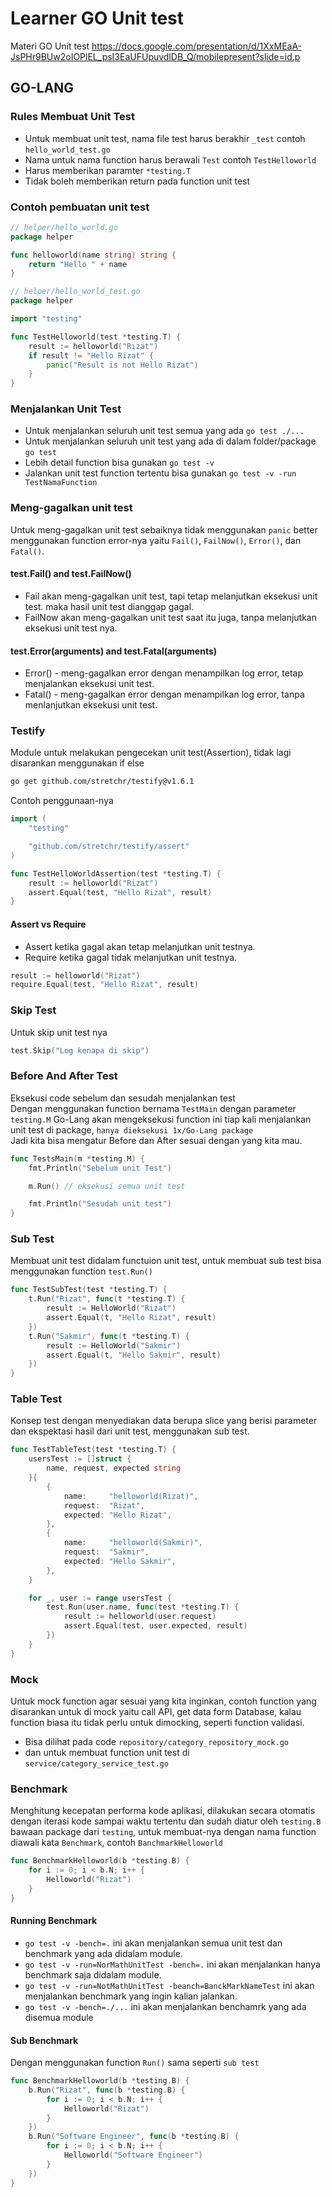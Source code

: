# Learner GO Unit test
Materi GO Unit test
https://docs.google.com/presentation/d/1XxMEaA-JsPHr9BUw2oIOPlEL_psI3EaUFUpuvdlDB_Q/mobilepresent?slide=id.p

## GO-LANG
### Rules Membuat Unit Test
- Untuk membuat unit test, nama file test harus berakhir `_test` contoh `hello_world_test.go`  
- Nama untuk nama function harus berawali `Test` contoh `TestHelloworld`  
- Harus memberikan paramter `*testing.T`  
- Tidak boleh memberikan return pada function unit test  

### Contoh pembuatan unit test
``` go
// helper/hello_world.go
package helper

func helloworld(name string) string {
	return "Hello " + name
}

// helper/hello_world_test.go
package helper

import "testing"

func TestHelloworld(test *testing.T) {
	result := helloworld("Rizat")
	if result != "Hello Rizat" {
		panic("Result is not Hello Rizat")
	}
}
```

### Menjalankan Unit Test
- Untuk menjalankan seluruh unit test semua yang ada `go test ./...`
- Untuk menjalankan seluruh unit test yang ada di dalam folder/package `go test`
- Lebih detail function bisa gunakan `go test -v`
- Jalankan unit test function tertentu bisa gunakan `go test -v -run TestNamaFunction`

### Meng-gagalkan unit test
Untuk meng-gagalkan unit test sebaiknya tidak menggunakan `panic` better menggunakan function error-nya yaitu `Fail()`, `FailNow()`, `Error()`, dan `Fatal()`.

#### test.Fail() and test.FailNow()
- Fail akan meng-gagalkan unit test, tapi tetap melanjutkan eksekusi unit test. maka hasil unit test dianggap gagal.
- FailNow akan meng-gagalkan unit test saat itu juga, tanpa melanjutkan eksekusi unit test nya.

#### test.Error(arguments) and test.Fatal(arguments)
- Error() - meng-gagalkan error dengan menampilkan log error, tetap menjalankan eksekusi unit test.
- Fatal() - meng-gagalkan error dengan menampilkan log error, tanpa menlanjutkan eksekusi unit test.

### Testify
Module untuk melakukan pengecekan unit test(Assertion), tidak lagi disarankan menggunakan if else
``` sh
go get github.com/stretchr/testify@v1.6.1
```

Contoh penggunaan-nya
``` go
import (
	"testing"

	"github.com/stretchr/testify/assert"
)

func TestHelloWorldAssertion(test *testing.T) {
	result := helloworld("Rizat")
	assert.Equal(test, "Hello Rizat", result)
}
```

#### Assert vs Require
- Assert ketika gagal akan tetap melanjutkan unit testnya.
- Require ketika gagal tidak melanjutkan unit testnya.

``` go
result := helloworld("Rizat")
require.Equal(test, "Hello Rizat", result)
```

### Skip Test
Untuk skip unit test nya
``` go
test.Skip("Log kenapa di skip")
```

### Before And After Test
Eksekusi code sebelum dan sesudah menjalankan test  
Dengan menggunakan function bernama `TestMain` dengan parameter `testing.M`
Go-Lang akan mengeksekusi function ini tiap kali menjalankan unit test di package, `hanya dieksekusi 1x/Go-Lang package`  
Jadi kita bisa mengatur Before dan After sesuai dengan yang kita mau.  
``` go
func TestsMain(m *testing.M) {
	fmt.Println("Sebelum unit Test")

	m.Run() // eksekusi semua unit test

	fmt.Println("Sesudah unit test")
}
```

### Sub Test
Membuat unit test didalam functuion unit test, untuk membuat sub test bisa menggunakan function `test.Run()`
``` go
func TestSubTest(test *testing.T) {
	t.Run("Rizat", func(t *testing.T) {
		result := HelloWorld("Rizat")
		assert.Equal(t, "Hello Rizat", result)
	})
	t.Run("Sakmir", func(t *testing.T) {
		result := HelloWorld("Sakmir")
		assert.Equal(t, "Hello Sakmir", result)
	})
}
```

### Table Test
Konsep test dengan menyediakan data berupa slice yang berisi parameter dan ekspektasi hasil dari unit test, menggunakan sub test.  
``` go
func TestTableTest(test *testing.T) {
	usersTest := []struct {
		name, request, expected string
	}{
		{
			name:     "helloworld(Rizat)",
			request:  "Rizat",
			expected: "Hello Rizat",
		},
		{
			name:     "helloworld(Sakmir)",
			request:  "Sakmir",
			expected: "Hello Sakmir",
		},
	}

	for _, user := range usersTest {
		test.Run(user.name, func(test *testing.T) {
			result := helloworld(user.request)
			assert.Equal(test, user.expected, result)
		})
	}
}
```

### Mock
Untuk mock function agar sesuai yang kita inginkan, contoh function yang disarankan untuk di mock yaitu call API, get data form Database, kalau function biasa itu tidak perlu untuk dimocking, seperti function validasi.  
- Bisa dilihat pada code `repository/category_repository_mock.go`
- dan untuk membuat function unit test di `service/category_service_test.go`


### Benchmark
Menghitung kecepatan performa kode aplikasi, dilakukan secara otomatis dengan iterasi kode sampai waktu tertentu dan sudah diatur oleh `testing.B` bawaan package dari `testing`, untuk membuat-nya dengan nama function diawali kata `Benchmark`, contoh `BanchmarkHelloworld`
``` go
func BenchmarkHelloworld(b *testing.B) {
	for i := 0; i < b.N; i++ {
		Helloworld("Rizat")
	}
}
```  
  
#### Running Benchmark
- `go test -v -bench=.` ini akan menjalankan semua unit test dan benchmark yang ada didalam module.
- `go test -v -run=NorMathUnitTest -bench=.` ini akan menjalankan hanya benchmark saja didalam module.
- `go test -v -run=NotMathUnitTest -beanch=BanckMarkNameTest` ini akan menjalankan benchmark yang ingin kalian jalankan.
- `go test -v -bench=./...` ini akan menjalankan benchamrk yang ada disemua module

#### Sub Benchmark
Dengan menggunakan function `Run()` sama seperti `sub test`
``` go
func BenchmarkHelloworld(b *testing.B) {
	b.Run("Rizat", func(b *testing.B) {
		for i := 0; i < b.N; i++ {
			Helloworld("Rizat")
		}
	})
	b.Run("Software Engineer", func(b *testing.B) {
		for i := 0; i < b.N; i++ {
			Helloworld("Software Engineer")
		}
	})
}
```

